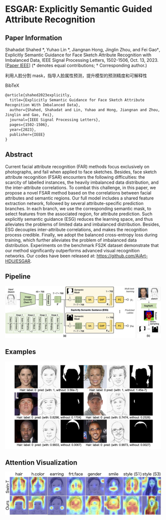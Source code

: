 # ESGAR: Explicitly Semantic Guided Attribute Recognition

## Paper Information
Shahadat Shahed \*, Yuhao Lin \*, Jiangnan Hong, Jinglin Zhou, and Fei Gao†, Explicitly Semantic Guidance for Face Sketch Attribute Recognition with Imbalanced Data, IEEE Signal Processing Letters, 1502-1506, Oct. 13, 2023. 
[[Paper IEEE](https://ieeexplore.ieee.org/abstract/document/10285009/)] (\* denotes equal contributions; † Corresponding author.)

利用人脸分割 mask，指导人脸属性预测，提升模型的预测精度和可解释性

BibTeX
```[bib]
@article{shahed2023explicitly,
  title={Explicitly Semantic Guidance for Face Sketch Attribute Recognition With Imbalanced Data},
  author={Shahed, Shahadat and Lin, Yuhao and Hong, Jiangnan and Zhou, Jinglin and Gao, Fei},
  journal={IEEE Signal Processing Letters},
  pages={1502-1506},
  year={2023},
  publisher={IEEE}
}
```


## Abstract
Current facial attribute recognition (FAR) methods focus exclusively on photographs, and fail when applied to face sketches. Besides, face sketch attribute recognition (FSAR) encounters the following difficulties: the scarcity of labelled instances, the heavily imbalanced data distribution, and the inter-attribute correlations. To combat this challenge, in this paper, we propose a novel FSAR method based on the correlations between facial attributes and semantic regions. Our full model includes a shared feature extraction network, followed by several attribute-specific prediction branches. In each branch, we use the corresponding semantic mask, to select features from the associated region, for attribute prediction. Such explicitly semantic guidance (ESG) reduces the learning space, and thus alleviates the problems of limited data and imbalanced distribution. Besides, ESG decouples inter-attribute correlations, and makes the recognition process credible. Finally, we adopt the balanced cross-entropy loss during training, which further alleviates the problem of imbalanced data distribution. Experiments on the benchmark FS2K dataset demonstrate that our method significantly outperforms advanced visual recognition networks. Our codes have been released at: https://github.com/AiArt-HDU/ESGAR.

## Pipeline

![pipeline](./fig_pipeline.jpg)


## Examples

![example](./example.jpg)


## Attention Visualization

![visatt](./fig_vis.jpg)
